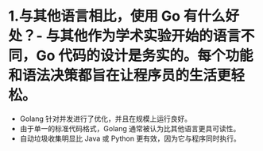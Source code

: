 # 1.与其他语言相比，使用 Go 有什么好处？- 与其他作为学术实验开始的语言不同，Go 代码的设计是务实的。每个功能和语法决策都旨在让程序员的生活更轻松。 
- Golang 针对并发进行了优化，并且在规模上运行良好。 
- 由于单一的标准代码格式，Golang 通常被认为比其他语言更具可读性。 
- 自动垃圾收集明显比 Java 或 Python 更有效，因为它与程序同时执行。

